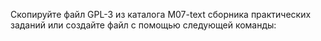 Скопируйте файл GPL-3 из каталога M07-text сборника практических заданий или создайте файл с помощью следующей команды:
